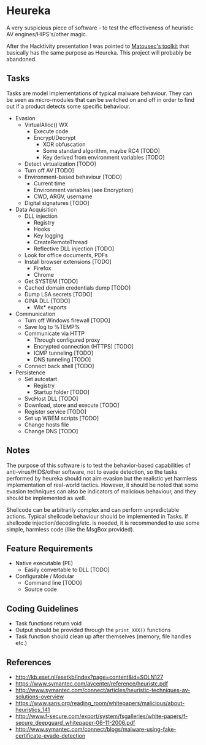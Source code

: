 Heureka
=======

A very suspicious piece of software - to test the effectiveness of heuristic AV engines/HIPS's/other magic.

After the Hacktivity presentation I was pointed to [Matousec's toolkit](http://www.matousec.com/projects/security-software-testing-suite-64/) that basically has the same purpose as Heureka. This project will probably be abandoned.

Tasks
----- 

Tasks are model implementations of typical malware behaviour. They can be seen as micro-modules that can be switched on and off in order to find out if a product detects some specific behaviour.

* Evasion	
  * VirtualAlloc() WX
    * Execute code 
    * Encrypt/Decrypt 
      * XOR obfuscation 
      * Some standard algorithm, maybe RC4 [TODO]
      * Key derived from environment variables [TODO]
  * Detect virtualization [TODO]
  * Turn off AV [TODO]
  * Environment-based behaviour [TODO]
    * Current time
    * Environment variables (see Encryption)
    * CWD, ARGV, username
  * Digital signatures [TODO] 
* Data Acquisition
  * DLL injection 
    * Registry 
	* Hooks 
    * Key logging
	* CreateRemoteThread
    * Reflective DLL injection [TODO]
  * Look for office documents, PDFs
  * Install browser extensions [TODO]
    * Firefox
    * Chrome 
  * Get SYSTEM [TODO]
  * Cached domain credentials dump [TODO]
  * Dump LSA secrets [TODO]
  * GINA DLL [TODO]
    * Wlx* exports 
* Communication
  * Turn off Windows firewall [TODO]
  * Save log to %TEMP%
  * Communicate via HTTP 
    * Through configured proxy
    * Encrypted connection (HTTPS) [TODO]
    * ICMP tunneling [TODO]
    * DNS tunneling [TODO]
  * Connect back shell [TODO]
* Persistence
  * Set autostart 
    * Registry
    * Startup folder [TODO]
  * SvcHost DLL [TODO]
  * Download, store and execute [TODO]
  * Register service [TODO]
  * Set up WBEM scripts [TODO]
  * Change hosts file
  * Change DNS [TODO]
    

## Notes

The purpose of this software is to test the behavior-based capabilities of anti-virus/HIDS/other software, not to evade detection, so the tasks performed by heureka should not aim evasion but the realistic yet harmless implementation of real-world tactics. However, it should be noted that some evasion techniques can also be indicators of malicious behaviour, and they should be implemented as well.

Shellcode can be arbitrarily complex and can perform unpredictable actions. Typical shellcode behaviour should be implemented in Tasks. If shellcode injection/decoding/etc. is needed, it is recommended to use some simple, harmless code (like the MsgBox provided). 
  
Feature Requirements
--------------------

* Native executable (PE)
  * Easily convertable to DLL [TODO]
* Configurable / Modular
  * Command line [TODO]
  * Source code

Coding Guidelines
-----------------

* Task functions return void
* Output should be provided through the `print_XXX()` functions
* Task function should clean up after themselves (memory, file handles etc.)
  
References
----------

* <http://kb.eset.nl/esetkb/index?page=content&id=SOLN127>
* <https://www.symantec.com/avcenter/reference/heuristc.pdf>
* <http://www.symantec.com/connect/articles/heuristic-techniques-av-solutions-overview>
* <https://www.sans.org/reading_room/whitepapers/malicious/about-heuristics_141>
* <http://www.f-secure.com/export/system/fsgalleries/white-papers/f-secure_deepguard_whitepaper-06-11-2006.pdf>
* <http://www.symantec.com/connect/blogs/malware-using-fake-certificate-evade-detection>

